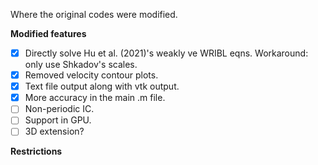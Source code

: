 Where the original codes were modified.

**Modified features**
- [x] Directly solve Hu et al. (2021)'s weakly ve WRIBL eqns. Workaround: only use Shkadov's scales.
- [x] Removed velocity contour plots.
- [x] Text file output along with vtk output.
- [x] More accuracy in the main .m file.
- [ ] Non-periodic IC.
- [ ] Support in GPU.
- [ ] 3D extension? 

**Restrictions**
